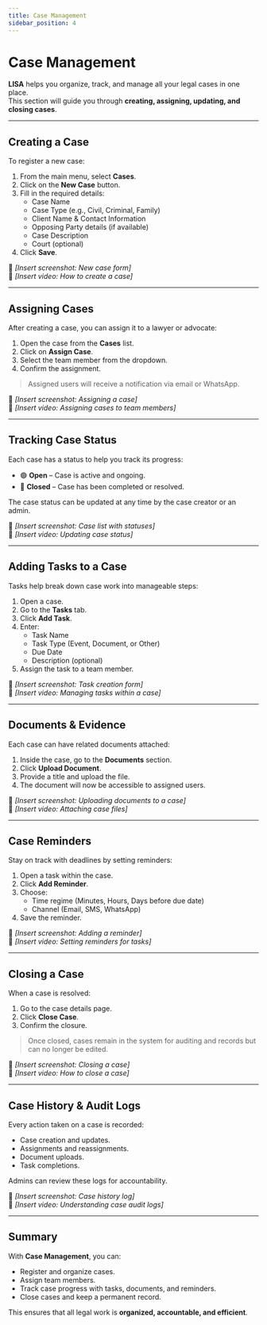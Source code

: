 ```yaml
---
title: Case Management
sidebar_position: 4
---
```


# Case Management

**LISA** helps you organize, track, and manage all your legal cases in one place.  
This section will guide you through **creating, assigning, updating, and closing cases**.

---

## Creating a Case

To register a new case:

1. From the main menu, select **Cases**.
2. Click on the **New Case** button.
3. Fill in the required details:
   - Case Name
   - Case Type (e.g., Civil, Criminal, Family)
   - Client Name & Contact Information
   - Opposing Party details (if available)
   - Case Description
   - Court (optional)
4. Click **Save**.

📸 _[Insert screenshot: New case form]_  
🎥 _[Insert video: How to create a case]_

---

## Assigning Cases

After creating a case, you can assign it to a lawyer or advocate:

1. Open the case from the **Cases** list.
2. Click on **Assign Case**.
3. Select the team member from the dropdown.
4. Confirm the assignment.

> Assigned users will receive a notification via email or WhatsApp.

📸 _[Insert screenshot: Assigning a case]_  
🎥 _[Insert video: Assigning cases to team members]_

---

## Tracking Case Status

Each case has a status to help you track its progress:

- 🟢 **Open** – Case is active and ongoing.
- 🔴 **Closed** – Case has been completed or resolved.

The case status can be updated at any time by the case creator or an admin.

📸 _[Insert screenshot: Case list with statuses]_  
🎥 _[Insert video: Updating case status]_

---

## Adding Tasks to a Case

Tasks help break down case work into manageable steps:

1. Open a case.
2. Go to the **Tasks** tab.
3. Click **Add Task**.
4. Enter:
   - Task Name
   - Task Type (Event, Document, or Other)
   - Due Date
   - Description (optional)
5. Assign the task to a team member.

📸 _[Insert screenshot: Task creation form]_  
🎥 _[Insert video: Managing tasks within a case]_

---

## Documents & Evidence

Each case can have related documents attached:

1. Inside the case, go to the **Documents** section.
2. Click **Upload Document**.
3. Provide a title and upload the file.
4. The document will now be accessible to assigned users.

📸 _[Insert screenshot: Uploading documents to a case]_  
🎥 _[Insert video: Attaching case files]_

---

## Case Reminders

Stay on track with deadlines by setting reminders:

1. Open a task within the case.
2. Click **Add Reminder**.
3. Choose:
   - Time regime (Minutes, Hours, Days before due date)
   - Channel (Email, SMS, WhatsApp)
4. Save the reminder.

📸 _[Insert screenshot: Adding a reminder]_  
🎥 _[Insert video: Setting reminders for tasks]_

---

## Closing a Case

When a case is resolved:

1. Go to the case details page.
2. Click **Close Case**.
3. Confirm the closure.

> Once closed, cases remain in the system for auditing and records but can no longer be edited.

📸 _[Insert screenshot: Closing a case]_  
🎥 _[Insert video: How to close a case]_

---

## Case History & Audit Logs

Every action taken on a case is recorded:

- Case creation and updates.
- Assignments and reassignments.
- Document uploads.
- Task completions.

Admins can review these logs for accountability.

📸 _[Insert screenshot: Case history log]_  
🎥 _[Insert video: Understanding case audit logs]_

---

## Summary

With **Case Management**, you can:

- Register and organize cases.
- Assign team members.
- Track case progress with tasks, documents, and reminders.
- Close cases and keep a permanent record.

This ensures that all legal work is **organized, accountable, and efficient**.
